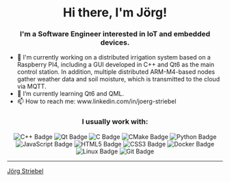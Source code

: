 <h1 align="center">Hi there, I'm Jörg!</h1>
<h3 align="center">I'm a Software Engineer interested in IoT and embedded devices.</h3>

<ul>
  <li>🔭 I'm currently working on a distributed irrigation system based on a Raspberry PI4, including a GUI developed in C++ and Qt6 as the main control station. In addition, multiple distributed ARM-M4-based nodes gather weather data and soil moisture, which is transmitted to the cloud via MQTT.</li>
  <li>🌱 I’m currently learning Qt6 and QML.</li>
  <li>📫 How to reach me: www.linkedin.com/in/joerg-striebel</li>
</ul>  

</div>

<h3 align="center">I usually work with:</h3>
<div align="center">

![C++ Badge](https://img.shields.io/badge/C%2B%2B-00599C?logo=cplusplus&logoColor=fff&style=flat)
![Qt Badge](https://img.shields.io/badge/Qt-41CD52?logo=qt&logoColor=fff&style=flat)
![C Badge](https://img.shields.io/badge/C-A8B9CC?logo=c&logoColor=fff&style=flat)
![CMake Badge](https://img.shields.io/badge/CMake-064F8C?logo=cmake&logoColor=fff&style=flat)
![Python Badge](https://img.shields.io/badge/Python-3776AB?logo=python&logoColor=fff&style=flat)
![JavaScript Badge](https://img.shields.io/badge/JavaScript-F7DF1E?logo=javascript&logoColor=000&style=flat)
![HTML5 Badge](https://img.shields.io/badge/HTML5-E34F26?logo=html5&logoColor=fff&style=flat)
![CSS3 Badge](https://img.shields.io/badge/CSS3-1572B6?logo=css3&logoColor=fff&style=flat)
![Docker Badge](https://img.shields.io/badge/Docker-2496ED?logo=docker&logoColor=fff&style=flat)
![Linux Badge](https://img.shields.io/badge/Linux-FCC624?logo=linux&logoColor=000&style=flat)
![Git Badge](https://img.shields.io/badge/Git-F05032?logo=git&logoColor=fff&style=flat)
</div>

------

[Jörg Striebel](https://github.com/Jorg8383)


